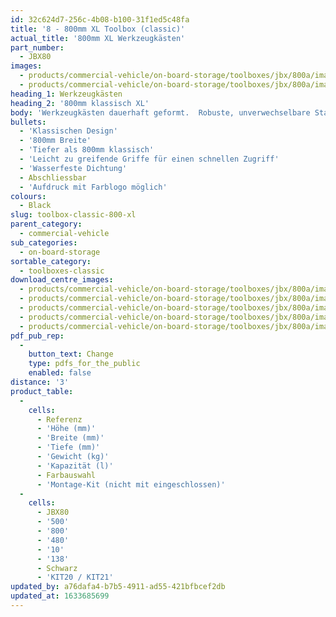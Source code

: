 ```yaml
---
id: 32c624d7-256c-4b08-b100-31f1ed5c48fa
title: '8 - 800mm XL Toolbox (classic)'
actual_title: '800mm XL Werkzeugkästen'
part_number:
  - JBX80
images:
  - products/commercial-vehicle/on-board-storage/toolboxes/jbx/800a/images-lr/Product_Image_776x776_(518x518_focus_area)-JBX80A_01.jpg
  - products/commercial-vehicle/on-board-storage/toolboxes/jbx/800a/images-lr/Product_Image_776x776_(518x518_focus_area)-JBX80A_02.jpg
heading_1: Werkzeugkästen
heading_2: '800mm klassisch XL'
body: 'Werkzeugkästen dauerhaft geformt.  Robuste, unverwechselbare Staukästen für Nutzfahrzeuge in verschiedenen Grössen.'
bullets:
  - 'Klassischen Design'
  - '800mm Breite'
  - 'Tiefer als 800mm klassisch'
  - 'Leicht zu greifende Griffe für einen schnellen Zugriff'
  - 'Wasserfeste Dichtung'
  - Abschliessbar
  - 'Aufdruck mit Farblogo möglich'
colours:
  - Black
slug: toolbox-classic-800-xl
parent_category:
  - commercial-vehicle
sub_categories:
  - on-board-storage
sortable_category:
  - toolboxes-classic
download_centre_images:
  - products/commercial-vehicle/on-board-storage/toolboxes/jbx/800a/images-hr/JBX80A_001.jpg
  - products/commercial-vehicle/on-board-storage/toolboxes/jbx/800a/images-hr/JBX80A_002.jpg
  - products/commercial-vehicle/on-board-storage/toolboxes/jbx/800a/images-hr/JBX80A_003.jpg
  - products/commercial-vehicle/on-board-storage/toolboxes/jbx/800a/images-hr/JBX80A_004.jpg
  - products/commercial-vehicle/on-board-storage/toolboxes/jbx/800a/images-hr/JBX80A_005.jpg
pdf_pub_rep:
  -
    button_text: Change
    type: pdfs_for_the_public
    enabled: false
distance: '3'
product_table:
  -
    cells:
      - Referenz
      - 'Höhe (mm)'
      - 'Breite (mm)'
      - 'Tiefe (mm)'
      - 'Gewicht (kg)'
      - 'Kapazität (l)'
      - Farbauswahl
      - 'Montage-Kit (nicht mit eingeschlossen)'
  -
    cells:
      - JBX80
      - '500'
      - '800'
      - '480'
      - '10'
      - '138'
      - Schwarz
      - 'KIT20 / KIT21'
updated_by: a76dafa4-b7b5-4911-ad55-421bfbcef2db
updated_at: 1633685699
---
```

